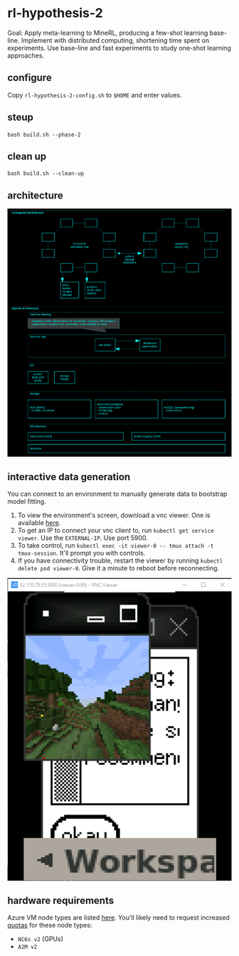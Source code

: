 # rl-hypothesis-2

Goal: Apply meta-learning to MineRL, producing a few-shot learning base-line. Implement with distributed computing, shortening time spent on experiments. Use base-line and fast experiments to study one-shot learning approaches. 

## configure

Copy `rl-hypothesis-2-config.sh` to `$HOME` and enter values. 

## steup

```
bash build.sh --phase-2
```

## clean up

```
bash build.sh --clean-up
```

## architecture 

![arch1](notes/images/rl2-arch1.png)

## interactive data generation

You can connect to an environment to manually generate data to bootstrap model fitting.
1. To view the environment's screen, download a vnc viewer. One is available [here](https://www.realvnc.com/en/). 
2. To get an IP to connect your vnc client to, run `kubectl get service viewer`. Use the `EXTERNAL-IP`. Use port 5900.
3. To take control, run `kubectl exec -it viewer-0 -- tmux attach -t tmux-session`. It'll prompt you with controls.
4. If you have connectivity trouble, restart the viewer by running `kubectl delete pod viewer-0`. Give it a minute to reboot before reconnecting. 

![screen1](notes/images/rl-screen1.png) 


## hardware requirements 

Azure VM node types are listed [here](src/terraform/phase-1/variables.tf). You'll likely need to request increased [quotas](https://docs.microsoft.com/en-us/azure/azure-portal/supportability/per-vm-quota-requests) for these node types:
- `NC6s v2` (GPUs)
- `A2M v2`

